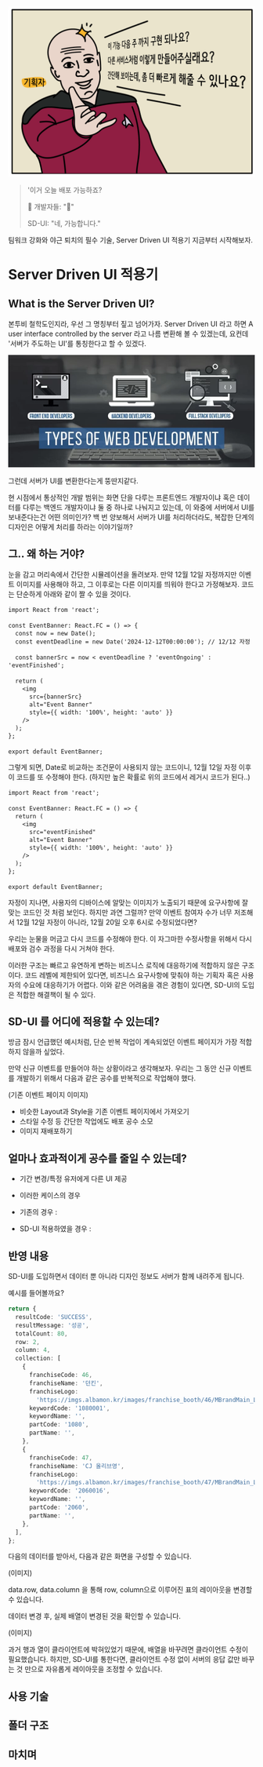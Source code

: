 ![img.png](blog_img/img.png)

> '이거 오늘 배포 가능하죠?
>
> 💢 개발자들: "🤬"
>
> SD-UI: "네, 가능합니다."

팀워크 강화와 야근 퇴치의 필수 기술, Server Driven UI 적용기 지금부터 시작해보자.

# Server Driven UI 적용기

## What is the Server Driven UI?

본투비 철학도인지라, 우선 그 명칭부터 짚고 넘어가자. Server Driven UI 라고 하면 A user interface controlled by the server 라고 나름 변환해 볼 수 있겠는데, 
요컨데 '서버가 주도하는 UI'를 통칭한다고 할 수 있겠다.

![img_1.png](img_1.png)

그런데 서버가 UI를 변환한다는게 뚱딴지같다. 

현 시점에서 통상적인 개발 범위는 화면 단을 다루는 프론트엔드 개발자이냐 혹은 데이터를 다루는 백엔드 개발자이냐 둘 중 하나로 나눠지고 있는데, 이 와중에 서버에서 UI를 보내준다는건 어떤 의미인가? 백 번 양보해서 서버가 UI를 처리하더라도, 복잡한 단계의 디자인은 어떻게 처리를 하라는 이야기일까? 


[//]: # (![img_2.png]&#40;img_2.png&#41;)

## 그.. 왜 하는 거야?

눈을 감고 머리속에서 간단한 시뮬레이션을 돌려보자. 
만약 12월 12일 자정까지만 이벤트 이미지를 사용해야 하고, 그 이후로는 다른 이미지를 띄워야 한다고 가정해보자. 코드는 단순하게 아래와 같이 짤 수 있을 것이다.

```
import React from 'react';

const EventBanner: React.FC = () => {
  const now = new Date();
  const eventDeadline = new Date('2024-12-12T00:00:00'); // 12/12 자정

  const bannerSrc = now < eventDeadline ? 'eventOngoing' : 'eventFinished';

  return (
    <img
      src={bannerSrc}
      alt="Event Banner"
      style={{ width: '100%', height: 'auto' }}
    />
  );
};

export default EventBanner;
```

그렇게 되면, Date로 비교하는 조건문이 사용되지 않는 코드이니, 12월 12일 자정 이후 이 코드를 또 수정해야 한다. (하지만 높은 확률로 위의 코드에서 레거시 코드가 된다..)

```
import React from 'react';

const EventBanner: React.FC = () => {
  return (
    <img
      src="eventFinished"
      alt="Event Banner"
      style={{ width: '100%', height: 'auto' }}
    />
  );
};

export default EventBanner;

```


자정이 지나면, 사용자의 디바이스에 알맞는 이미지가 노출되기 때문에 요구사항에 잘 맞는 코드인 것 처럼 보인다. 하지만 과연 그럴까? 만약 이벤트 참여자 수가 너무 저조해서 12월 12일 자정이 아니라, 12월 20일 오후 6시로 수정되었다면?

우리는 눈물을 머금고 다시 코드를 수정해야 한다. 이 자그마한 수정사항을 위해서 다시 배포와 검수 과정을 다시 거쳐야 한다. 

이러한 구조는 빠르고 유연하게 변하는 비즈니스 로직에 대응하기에 적합하지 않은 구조이다. 코드 레벨에 제한되어 있다면, 비즈니스 요구사항에 맞춰야 하는 기획자 혹은 사용자의 수요에 대응하기가 어렵다. 이와 같은 어려움을 겪은 경험이 있다면, SD-UI의 도입은 적합한 해결책이 될 수 있다.

## SD-UI 를 어디에 적용할 수 있는데?

방금 잠시 언급했던 예시처럼, 단순 반복 작업이 계속되었던 이벤트 페이지가 가장 적합하지 않을까 싶었다. 

만약 신규 이벤트를 만들어야 하는 상황이라고 생각해보자. 우리는 그 동안 신규 이벤트를 개발하기 위해서 다음과 같은 공수를 반복적으로 작업해야 했다. 

(기존 이벤트 페이지 이미지)

- 비슷한 Layout과 Style을 기존 이벤트 페이지에서 가져오기
- 스타일 수정 등 간단한 작업에도 배포 공수 소모
- 이미지 재배포하기



## 얼마나 효과적이게 공수를 줄일 수 있는데?
- 기간 변경/특정 유저에게 다른 UI 제공 

- 이러한 케이스의 경우
- 기존의 경우 :
- SD-UI 적용하였을 경우 : 

[//]: # (간단한 업무는 자동화를 시킴으로, 무의미한 반복노동을 줄일 수 있습니다.)

[//]: # ()
[//]: # (또한 기획자의 요구를 즉각적으로 받아들여, 빠른 배포 프로세스를 가질 수 있습니다.)

## 반영 내용

SD-UI를 도입하면서 데이터 뿐 아니라 디자인 정보도 서버가 함께 내려주게 됩니다.

예시를 들어볼까요?

```typescript
return {
  resultCode: 'SUCCESS',
  resultMessage: '성공',
  totalCount: 80,
  row: 2,
  column: 4,
  collection: [
    {
      franchiseCode: 46,
      franchiseName: '던킨',
      franchiseLogo:
        'https://imgs.albamon.kr/images/franchise_booth/46/MBrandMain_Logo.gif',
      keywordCode: '1080001',
      keywordName: '',
      partCode: '1080',
      partName: '',
    },
    {
      franchiseCode: 47,
      franchiseName: 'CJ 올리브영',
      franchiseLogo:
        'https://imgs.albamon.kr/images/franchise_booth/47/MBrandMain_Logo_1.gif',
      keywordCode: '2060016',
      keywordName: '',
      partCode: '2060',
      partName: '',
    },
  ],
};
```

다음의 데이터를 받아서, 다음과 같은 화면을 구성할 수 있습니다.

(이미지)

data.row, data.column 을 통해 row, column으로 이루어진 표의 레이아웃을 변경할 수 있습니다.

데이터 변경 후, 실제 배열이 변경된 것을 확인할 수 있습니다.

(이미지)

과거 행과 열이 클라이언트에 박혀있었기 때문에, 배열을 바꾸려면 클라이언트 수정이 필요했습니다.
하지만, SD-UI를 통한다면, 클라이언트 수정 없이 서버의 응답 값만 바꾸는 것 만으로 자유롭게 레이아웃을 조정할 수 있습니다.


## 사용 기술



## 폴더 구조



## 마치며